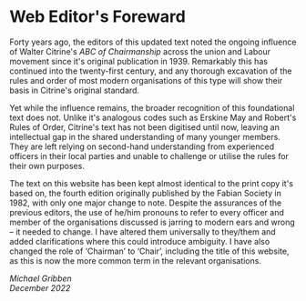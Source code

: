 # Web Editor's Foreward

Forty years ago, the editors of this updated text noted the ongoing influence of Walter Citrine's *ABC of Chairmanship* across the union and Labour movement since it's original publication in 1939. Remarkably this has continued into the twenty-first century, and any thorough excavation of the rules and order of most modern organisations of this type will show their basis in Citrine's original standard.

Yet while the influence remains, the broader recognition of this foundational text does not. Unlike it's analogous codes such as Erskine May and Robert's Rules of Order, Citrine's text has not been digitised until now, leaving an intellectual gap in the shared understanding of many younger members. They are left relying on second-hand understanding from experienced officers in their local parties and  unable to challenge or utilise the rules for their own purposes.

The text on this website has been kept almost identical to the print copy it's based on, the fourth edition originally published by the Fabian Society in 1982, with only one major change to note. Despite the assurances of the previous editors, the use of he/him pronouns to refer to every officer and member of the organisations discussed is jarring to modern ears and wrong – it needed to change. I have altered them universally to they/them and added clarifications where this could introduce ambiguity. I have also changed the role of ‘Chairman’ to ‘Chair’, including the title of this website, as this is now the more common term in the relevant organisations.

*Michael Gribben*  
*December 2022*